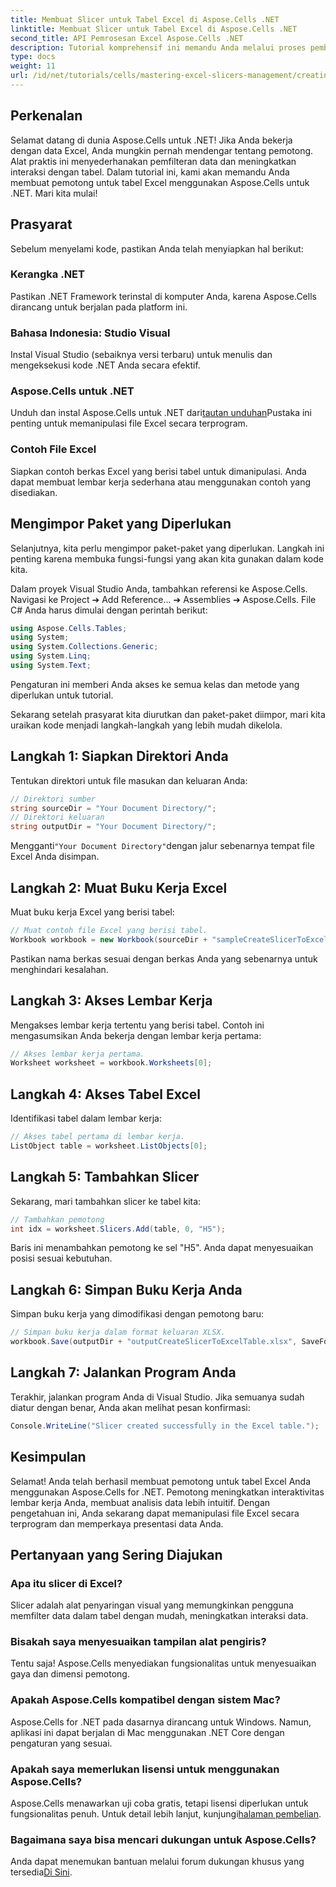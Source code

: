 ```yaml
---
title: Membuat Slicer untuk Tabel Excel di Aspose.Cells .NET
linktitle: Membuat Slicer untuk Tabel Excel di Aspose.Cells .NET
second_title: API Pemrosesan Excel Aspose.Cells .NET
description: Tutorial komprehensif ini memandu Anda melalui proses pembuatan pemotong untuk tabel Excel menggunakan Aspose.Cells for .NET. Pelajari cara menyiapkan lingkungan Anda, memuat buku kerja Excel, dan menambahkan pemotong interaktif untuk meningkatkan kemampuan analisis data Anda.
type: docs
weight: 11
url: /id/net/tutorials/cells/mastering-excel-slicers-management/creating-slicer-for-excel-table/
---
```

## Perkenalan

Selamat datang di dunia Aspose.Cells untuk .NET! Jika Anda bekerja dengan data Excel, Anda mungkin pernah mendengar tentang pemotong. Alat praktis ini menyederhanakan pemfilteran data dan meningkatkan interaksi dengan tabel. Dalam tutorial ini, kami akan memandu Anda membuat pemotong untuk tabel Excel menggunakan Aspose.Cells untuk .NET. Mari kita mulai!

## Prasyarat

Sebelum menyelami kode, pastikan Anda telah menyiapkan hal berikut:

### Kerangka .NET
Pastikan .NET Framework terinstal di komputer Anda, karena Aspose.Cells dirancang untuk berjalan pada platform ini.

### Bahasa Indonesia: Studio Visual
Instal Visual Studio (sebaiknya versi terbaru) untuk menulis dan mengeksekusi kode .NET Anda secara efektif.

### Aspose.Cells untuk .NET
 Unduh dan instal Aspose.Cells untuk .NET dari[tautan unduhan](https://releases.aspose.com/cells/net/)Pustaka ini penting untuk memanipulasi file Excel secara terprogram.

### Contoh File Excel
Siapkan contoh berkas Excel yang berisi tabel untuk dimanipulasi. Anda dapat membuat lembar kerja sederhana atau menggunakan contoh yang disediakan.

## Mengimpor Paket yang Diperlukan

Selanjutnya, kita perlu mengimpor paket-paket yang diperlukan. Langkah ini penting karena membuka fungsi-fungsi yang akan kita gunakan dalam kode kita.

Dalam proyek Visual Studio Anda, tambahkan referensi ke Aspose.Cells. Navigasi ke Project ➔ Add Reference... ➔ Assemblies ➔ Aspose.Cells. File C# Anda harus dimulai dengan perintah berikut:

```csharp
using Aspose.Cells.Tables;
using System;
using System.Collections.Generic;
using System.Linq;
using System.Text;
```

Pengaturan ini memberi Anda akses ke semua kelas dan metode yang diperlukan untuk tutorial.

Sekarang setelah prasyarat kita diurutkan dan paket-paket diimpor, mari kita uraikan kode menjadi langkah-langkah yang lebih mudah dikelola.

## Langkah 1: Siapkan Direktori Anda

Tentukan direktori untuk file masukan dan keluaran Anda:

```csharp
// Direktori sumber
string sourceDir = "Your Document Directory/";
// Direktori keluaran
string outputDir = "Your Document Directory/";
```

 Mengganti`"Your Document Directory"`dengan jalur sebenarnya tempat file Excel Anda disimpan.

## Langkah 2: Muat Buku Kerja Excel

Muat buku kerja Excel yang berisi tabel:

```csharp
// Muat contoh file Excel yang berisi tabel.
Workbook workbook = new Workbook(sourceDir + "sampleCreateSlicerToExcelTable.xlsx");
```

Pastikan nama berkas sesuai dengan berkas Anda yang sebenarnya untuk menghindari kesalahan.

## Langkah 3: Akses Lembar Kerja

Mengakses lembar kerja tertentu yang berisi tabel. Contoh ini mengasumsikan Anda bekerja dengan lembar kerja pertama:

```csharp
// Akses lembar kerja pertama.
Worksheet worksheet = workbook.Worksheets[0];
```

## Langkah 4: Akses Tabel Excel

Identifikasi tabel dalam lembar kerja:

```csharp
// Akses tabel pertama di lembar kerja.
ListObject table = worksheet.ListObjects[0];
```

## Langkah 5: Tambahkan Slicer

Sekarang, mari tambahkan slicer ke tabel kita:

```csharp
// Tambahkan pemotong
int idx = worksheet.Slicers.Add(table, 0, "H5");
```

Baris ini menambahkan pemotong ke sel "H5". Anda dapat menyesuaikan posisi sesuai kebutuhan.

## Langkah 6: Simpan Buku Kerja Anda

Simpan buku kerja yang dimodifikasi dengan pemotong baru:

```csharp
// Simpan buku kerja dalam format keluaran XLSX.
workbook.Save(outputDir + "outputCreateSlicerToExcelTable.xlsx", SaveFormat.Xlsx);
```

## Langkah 7: Jalankan Program Anda

Terakhir, jalankan program Anda di Visual Studio. Jika semuanya sudah diatur dengan benar, Anda akan melihat pesan konfirmasi:

```csharp
Console.WriteLine("Slicer created successfully in the Excel table.");
```

## Kesimpulan

Selamat! Anda telah berhasil membuat pemotong untuk tabel Excel Anda menggunakan Aspose.Cells for .NET. Pemotong meningkatkan interaktivitas lembar kerja Anda, membuat analisis data lebih intuitif. Dengan pengetahuan ini, Anda sekarang dapat memanipulasi file Excel secara terprogram dan memperkaya presentasi data Anda.

## Pertanyaan yang Sering Diajukan

### Apa itu slicer di Excel?
Slicer adalah alat penyaringan visual yang memungkinkan pengguna memfilter data dalam tabel dengan mudah, meningkatkan interaksi data.

### Bisakah saya menyesuaikan tampilan alat pengiris?
Tentu saja! Aspose.Cells menyediakan fungsionalitas untuk menyesuaikan gaya dan dimensi pemotong.

### Apakah Aspose.Cells kompatibel dengan sistem Mac?
Aspose.Cells for .NET pada dasarnya dirancang untuk Windows. Namun, aplikasi ini dapat berjalan di Mac menggunakan .NET Core dengan pengaturan yang sesuai.

### Apakah saya memerlukan lisensi untuk menggunakan Aspose.Cells?
 Aspose.Cells menawarkan uji coba gratis, tetapi lisensi diperlukan untuk fungsionalitas penuh. Untuk detail lebih lanjut, kunjungi[halaman pembelian](https://purchase.aspose.com/buy).

### Bagaimana saya bisa mencari dukungan untuk Aspose.Cells?
 Anda dapat menemukan bantuan melalui forum dukungan khusus yang tersedia[Di Sini](https://forum.aspose.com/c/cells/9).